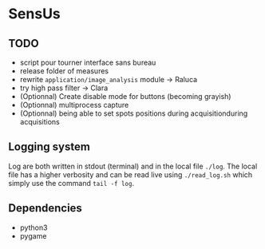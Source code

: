 # SensUs

## TODO
- script pour tourner interface sans bureau
- release folder of measures
- rewrite `application/image_analysis` module -> Raluca
- try high pass filter -> Clara
- (Optionnal) Create disable mode for buttons (becoming grayish)
- (Optionnal) multiprocess capture
- (Optionnal) being able to set spots positions during acquisitionduring acquisitions

## Logging system
Log are both written in stdout (terminal) and in the local file `./log`. The local file has a higher verbosity and can be read live using `./read_log.sh` which simply use the command `tail -f log`.

## Dependencies
- python3
- pygame

